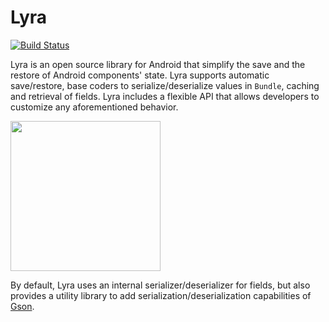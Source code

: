 Lyra
=====
[![Build Status](https://travis-ci.org/Fondesa/Lyra.svg?branch=master)](https://travis-ci.org/Fondesa/Lyra)

Lyra is an open source library for Android that simplify the save and the restore of Android components' state.
Lyra supports automatic save/restore, base coders to serialize/deserialize values in `Bundle`, caching and retrieval of fields. Lyra includes a flexible API that allows developers to customize any aforementioned behavior.

<img src="https://raw.githubusercontent.com/Fondesa/Lyra/master/art/lyra_logo.png" height="240">

By default, Lyra uses an internal serializer/deserializer for fields, but also provides a utility library to add serialization/deserialization capabilities of [Gson][1].

[1]: https://github.com/google/gson
